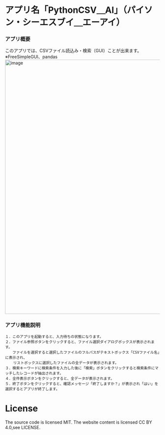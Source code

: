 # アプリ名「PythonCSV＿AI」（パイソン・シーエスブイ＿エーアイ）

### アプリ概要
このアプリでは、CSVファイル読込み・検索（GUI）ことが出来ます。　※FreeSimpleGUI、pandas
<img width="735" height="826" alt="image" src="https://github.com/user-attachments/assets/596490f9-0b15-46e5-abc6-e61d94a2c953" />

### アプリ機能説明
```
１．このアプリを起動すると、入力待ちの状態になります。
２．ファイル参照ボタンをクリックすると、ファイル選択ダイアログボックスが表示されます。
　　ファイルを選択すると選択したファイルのフルパスがテキストボックス「CSVファイル名」に表示され、
  　リストボックスに選択したファイルの全データが表示されます。
３．検索キーワードに検索条件を入力した後に「検索」ボタンをクリックすると検索条件にマッチしたレコードが抽出されます。
４．全件表示ボタンをクリックすると、全データが表示されます。
５．終了ボタンをクリックすると、確認メッセージ「終了しますか？」が表示され「はい」を選択するとアプリが終了します。
```

# License
The source code is licensed MIT. The website content is licensed CC BY 4.0,see LICENSE.

